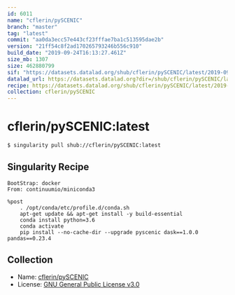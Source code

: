 ```yaml
---
id: 6011
name: "cflerin/pySCENIC"
branch: "master"
tag: "latest"
commit: "aa0da3ecc57e443cf23fffae7ba1c513595dae2b"
version: "21ff54c8f2ad170265793246b556c910"
build_date: "2019-09-24T16:13:27.461Z"
size_mb: 1307
size: 462880799
sif: "https://datasets.datalad.org/shub/cflerin/pySCENIC/latest/2019-09-24-aa0da3ec-21ff54c8/21ff54c8f2ad170265793246b556c910.simg"
datalad_url: https://datasets.datalad.org?dir=/shub/cflerin/pySCENIC/latest/2019-09-24-aa0da3ec-21ff54c8/
recipe: https://datasets.datalad.org/shub/cflerin/pySCENIC/latest/2019-09-24-aa0da3ec-21ff54c8/Singularity
collection: cflerin/pySCENIC
---
```


# cflerin/pySCENIC:latest

```bash
$ singularity pull shub://cflerin/pySCENIC:latest
```

## Singularity Recipe

```singularity
BootStrap: docker
From: continuumio/miniconda3

%post
    . /opt/conda/etc/profile.d/conda.sh
    apt-get update && apt-get install -y build-essential
    conda install python=3.6
    conda activate
    pip install --no-cache-dir --upgrade pyscenic dask==1.0.0 pandas==0.23.4
```

## Collection

 - Name: [cflerin/pySCENIC](https://github.com/cflerin/pySCENIC)
 - License: [GNU General Public License v3.0](https://api.github.com/licenses/gpl-3.0)

